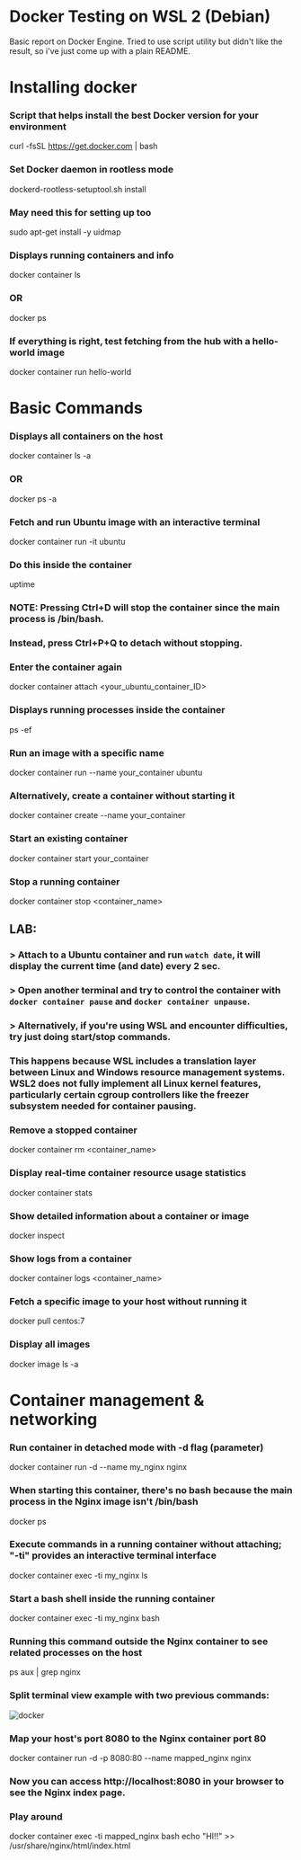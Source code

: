 # Docker Testing on WSL 2 (Debian)

Basic report on Docker Engine. Tried to use script utility but didn't like the result, so i've just come up with a plain README.

# Installing docker 

### Script that helps install the best Docker version for your environment
curl -fsSL https://get.docker.com | bash

### Set Docker daemon in rootless mode
dockerd-rootless-setuptool.sh install  

### May need this for setting up too
sudo apt-get install -y uidmap

### Displays running containers and info
docker container ls
### OR
docker ps

### If everything is right, test fetching from the hub with a hello-world image
docker container run hello-world

# Basic Commands 

### Displays all containers on the host
docker container ls -a
### OR
docker ps -a

### Fetch and run Ubuntu image with an interactive terminal
docker container run -it ubuntu

### Do this inside the container
uptime
### NOTE: Pressing Ctrl+D will stop the container since the main process is /bin/bash.
### Instead, press Ctrl+P+Q to detach without stopping.

### Enter the container again
docker container attach <your_ubuntu_container_ID>

### Displays running processes inside the container
ps -ef

### Run an image with a specific name
docker container run --name your_container ubuntu

### Alternatively, create a container without starting it
docker container create --name your_container <image>

### Start an existing container
docker container start your_container

### Stop a running container
docker container stop <container_name>

## LAB:
### > Attach to a Ubuntu container and run `watch date`, it will display the current time (and date) every 2 sec.
### > Open another terminal and try to control the container with `docker container pause` and `docker container unpause`.
### > Alternatively, if you're using WSL and encounter difficulties, try just doing start/stop commands.
### This happens because WSL includes a translation layer between Linux and Windows resource management systems. WSL2 does not fully implement all Linux kernel features, particularly certain cgroup controllers like the freezer subsystem needed for container pausing.

### Remove a stopped container
docker container rm <container_name>

### Display real-time container resource usage statistics
docker container stats

### Show detailed information about a container or image
docker inspect <target>

### Show logs from a container
docker container logs <container_name>

### Fetch a specific image to your host without running it
docker pull centos:7

### Display all images
docker image ls -a

# Container management & networking 

### Run container in detached mode with -d flag (parameter)
docker container run -d --name my_nginx nginx

### When starting this container, there's no bash because the main process in the Nginx image isn't /bin/bash
docker ps

### Execute commands in a running container without attaching; "-ti" provides an interactive terminal interface
docker container exec -ti my_nginx ls  

### Start a bash shell inside the running container
docker container exec -ti my_nginx bash  

### Running this command outside the Nginx container to see related processes on the host
ps aux | grep nginx

### Split terminal view example with two previous commands:

![docker](https://github.com/user-attachments/assets/126f5bb0-7e73-45d9-aaa5-76e6c6e74977)


### Map your host's port 8080 to the Nginx container port 80
docker container run -d -p 8080:80 --name mapped_nginx nginx

### Now you can access http://localhost:8080 in your browser to see the Nginx index page.

### Play around
docker container exec -ti mapped_nginx bash
echo "HI!!" >> /usr/share/nginx/html/index.html 

